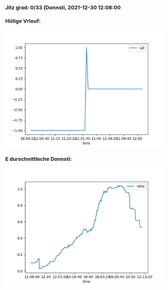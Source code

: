 ### Jitz grad: 0/33 (Donnsti, 2021-12-30 12:08:00

### Hütige Vrlouf:
![Graph](Today.png)

### E durschnittleche Donnsti:
![Graph](Donnsti.png)